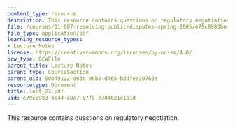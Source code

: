 ```yaml
---
content_type: resource
description: This resource contains questions on regulatory negotiation.
file: /courses/11-007-resolving-public-disputes-spring-2005/e79c8983be44a0c787fee704621c1a1d_lect_23.pdf
file_type: application/pdf
learning_resource_types:
- Lecture Notes
license: https://creativecommons.org/licenses/by-nc-sa/4.0/
ocw_type: OCWFile
parent_title: Lecture Notes
parent_type: CourseSection
parent_uid: 50b49122-903b-96b8-d465-b3d7ee39768e
resourcetype: Document
title: lect_23.pdf
uid: e79c8983-be44-a0c7-87fe-e704621c1a1d
---
```

This resource contains questions on regulatory negotiation.